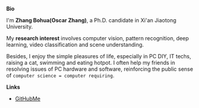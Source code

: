 **Bio**

I'm **Zhang Bohua(Oscar Zhang)**, a Ph.D. candidate in Xi'an Jiaotong University.

My **research interest** involves computer vision, pattern recognition, deep learning, video classification and scene understanding.

Besides, I enjoy the simple pleasures of life, especially in PC DIY, IT techs, raising a cat, swimming and eating hotpot. I often help my friends in resolving issues of PC hardware and software, reinforcing the public sense of `computer science = computer requiring`.
    
**Links**

- [GitHubMe](https://github.com/zbhoscar)
